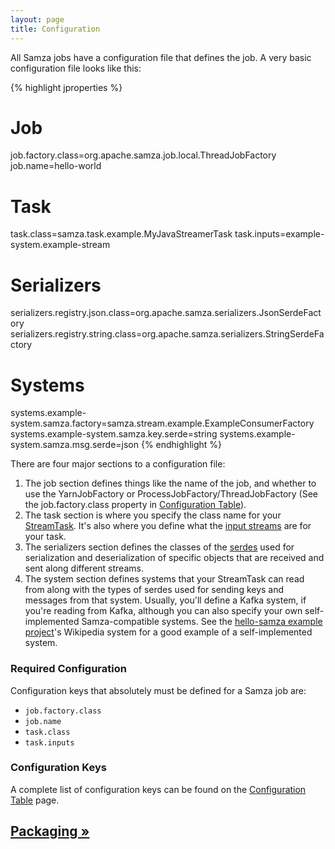 ```yaml
---
layout: page
title: Configuration
---
```

<!--
   Licensed to the Apache Software Foundation (ASF) under one or more
   contributor license agreements.  See the NOTICE file distributed with
   this work for additional information regarding copyright ownership.
   The ASF licenses this file to You under the Apache License, Version 2.0
   (the "License"); you may not use this file except in compliance with
   the License.  You may obtain a copy of the License at

       http://www.apache.org/licenses/LICENSE-2.0

   Unless required by applicable law or agreed to in writing, software
   distributed under the License is distributed on an "AS IS" BASIS,
   WITHOUT WARRANTIES OR CONDITIONS OF ANY KIND, either express or implied.
   See the License for the specific language governing permissions and
   limitations under the License.
-->

All Samza jobs have a configuration file that defines the job. A very basic configuration file looks like this:

{% highlight jproperties %}
# Job
job.factory.class=org.apache.samza.job.local.ThreadJobFactory
job.name=hello-world

# Task
task.class=samza.task.example.MyJavaStreamerTask
task.inputs=example-system.example-stream

# Serializers
serializers.registry.json.class=org.apache.samza.serializers.JsonSerdeFactory
serializers.registry.string.class=org.apache.samza.serializers.StringSerdeFactory

# Systems
systems.example-system.samza.factory=samza.stream.example.ExampleConsumerFactory
systems.example-system.samza.key.serde=string
systems.example-system.samza.msg.serde=json
{% endhighlight %}

There are four major sections to a configuration file:

1. The job section defines things like the name of the job, and whether to use the YarnJobFactory or ProcessJobFactory/ThreadJobFactory (See the job.factory.class property in [Configuration Table](configuration-table.html)).
2. The task section is where you specify the class name for your [StreamTask](../api/overview.html). It's also where you define what the [input streams](../container/streams.html) are for your task.
3. The serializers section defines the classes of the [serdes](../container/serialization.html) used for serialization and deserialization of specific objects that are received and sent along different streams.
4. The system section defines systems that your StreamTask can read from along with the types of serdes used for sending keys and messages from that system. Usually, you'll define a Kafka system, if you're reading from Kafka, although you can also specify your own self-implemented Samza-compatible systems. See the [hello-samza example project](/startup/hello-samza/{{site.version}})'s Wikipedia system for a good example of a self-implemented system.

### Required Configuration

Configuration keys that absolutely must be defined for a Samza job are:

* `job.factory.class`
* `job.name`
* `task.class`
* `task.inputs`

### Configuration Keys

A complete list of configuration keys can be found on the [Configuration Table](configuration-table.html) page.

## [Packaging &raquo;](packaging.html)
